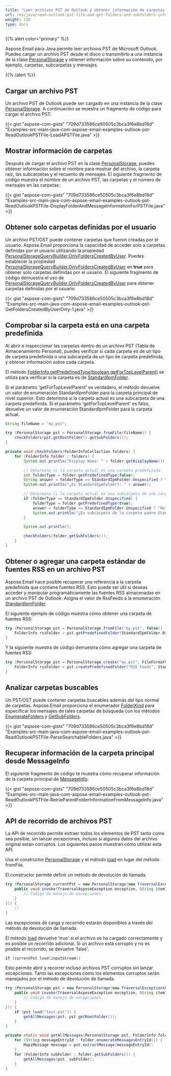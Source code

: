 ```yaml
---
title: "Leer archivos PST de Outlook y obtener información de carpetas y subcarpetas"
url: /es/java/read-outlook-pst-file-and-get-folders-and-subfolders-information/
weight: 110
type: docs
---
```


{{% alert color="primary" %}} 

Aspose.Email para Java permite leer archivos PST de Microsoft Outlook. Puedes cargar un archivo PST desde el disco o transmitirlo a una instancia de la clase [PersonalStorage](https://reference.aspose.com/email/java/com.aspose.email/personalstorage/) y obtener información sobre su contenido, por ejemplo, carpetas, subcarpetas y mensajes.

{{% /alert %}} 

## **Cargar un archivo PST**

Un archivo PST de Outlook puede ser cargado en una instancia de la clase [PersonalStorage](https://reference.aspose.com/email/java/com.aspose.email/personalstorage/). A continuación se muestra un fragmento de código para cargar el archivo PST:

{{< gist "aspose-com-gists" "709d733586ce50505c3bca3f6e8bd18d" "Examples-src-main-java-com-aspose-email-examples-outlook-pst-ReadOutlookPSTFile-LoadAPSTFile.java" >}}

## **Mostrar información de carpetas**

Después de cargar el archivo PST en la clase [PersonalStorage](https://reference.aspose.com/email/java/com.aspose.email/personalstorage/), puedes obtener información sobre el nombre para mostrar del archivo, la carpeta raíz, las subcarpetas y el recuento de mensajes. El siguiente fragmento de código muestra el nombre de un archivo PST, las carpetas y el número de mensajes en las carpetas:

{{< gist "aspose-com-gists" "709d733586ce50505c3bca3f6e8bd18d" "Examples-src-main-java-com-aspose-email-examples-outlook-pst-ReadOutlookPSTFile-DisplayFolderAndMessageInformationForPSTFile.java" >}}

## **Obtener solo carpetas definidas por el usuario**

Un archivo PST/OST puede contener carpetas que fueron creadas por el usuario. Aspose.Email proporciona la capacidad de acceder solo a carpetas definidas por el usuario utilizando la propiedad [PersonalStorageQueryBuilder.OnlyFoldersCreatedByUser](https://reference.aspose.com/email/java/com.aspose.email/personalstoragequerybuilder/#getOnlyFoldersCreatedByUser--). Puedes establecer la propiedad [PersonalStorageQueryBuilder.OnlyFoldersCreatedByUser](https://reference.aspose.com/email/java/com.aspose.email/personalstoragequerybuilder/#getOnlyFoldersCreatedByUser--) en **true** para obtener solo carpetas definidas por el usuario. El siguiente fragmento de código demuestra el uso de [PersonalStorageQueryBuilder.OnlyFoldersCreatedByUser](https://reference.aspose.com/email/java/com.aspose.email/personalstoragequerybuilder/#getOnlyFoldersCreatedByUser--) para obtener carpetas definidas por el usuario.

{{< gist "aspose-com-gists" "709d733586ce50505c3bca3f6e8bd18d" "Examples-src-main-java-com-aspose-email-examples-outlook-pst-GetFoldersCreatedByUserOnly-1.java" >}}

## **Comprobar si la carpeta está en una carpeta predefinida**

Al abrir e inspeccionar las carpetas dentro de un archivo PST (Tabla de Almacenamiento Personal), puedes verificar si cada carpeta es de un tipo de carpeta predefinida o una subcarpeta de un tipo de carpeta predefinida, y obtener información sobre cada carpeta.

El método [FolderInfo.getPredefinedType(boolean getForTopLevelParent)](https://reference.aspose.com/email/java/com.aspose.email/folderinfo/#getPredefinedType-boolean-) se utiliza para verificar si la carpeta es de [StandardIpmFolder](https://reference.aspose.com/email/java/com.aspose.email/standardipmfolder/). 

Si el parámetro 'getForTopLevelParent' es verdadero, el método devuelve un valor de enumeración StandardIpmFolder para la carpeta principal de nivel superior. Esto determina si la carpeta actual es una subcarpeta de una carpeta predefinida. Si el parámetro 'getForTopLevelParent' es falso, devuelve un valor de enumeración StandardIpmFolder para la carpeta actual.

```java
String fileName = "my.pst";

try (PersonalStorage pst = PersonalStorage.fromFile(fileName)) {
    checkFolders(pst.getRootFolder().getSubFolders());
}

private void checkFolders(FolderInfoCollection folders) {
    for (FolderInfo folder : folders) {
        System.out.println("Display Name: " + folder.getDisplayName());

        // Determina si la carpeta actual es una carpeta predefinida
        int folderType = folder.getPredefinedType(false);
        String answer = folderType == StandardIpmFolder.Unspecified ? "No" : "Sí, " + folderType;
        System.out.println("¿Es StandardIpmFolder?: " + answer);

        // Determina si la carpeta actual es una subcarpeta de una carpeta predefinida
        if (folderType == StandardIpmFolder.Unspecified) {
            folderType = folder.getPredefinedType(true);
            answer = folderType == StandardIpmFolder.Unspecified ? "No" : "Sí, " + folderType;
            System.out.println("¿Es subcarpeta de la carpeta padre StandardIpmFolder?: " + answer);
        }

        System.out.println();

        checkFolders(folder.getSubFolders());
    }
}
```
## **Obtener o agregar una carpeta estándar de fuentes RSS en un archivo PST**

Aspose.Email hace posible recuperar una referencia a la carpeta predefinida que contiene fuentes RSS. Esto puede ser útil si deseas acceder y manipular programáticamente las fuentes RSS almacenadas en un archivo PST de Outlook. Asigna el valor de RssFeeds a la enumeración [StandardIpmFolder](https://reference.aspose.com/email/java/com.aspose.email/standardipmfolder/).

El siguiente ejemplo de código muestra cómo obtener una carpeta de fuentes RSS:

```java
try (PersonalStorage pst = PersonalStorage.fromFile("my.pst", false)) {
    FolderInfo rssFolder = pst.getPredefinedFolder(StandardIpmFolder.RssFeeds);
}
```
Y la siguiente muestra de código demuestra cómo agregar una carpeta de fuentes RSS:

```java
try (PersonalStorage pst = PersonalStorage.create("my.pst", FileFormatVersion.Unicode)) {
    FolderInfo rssFolder = pst.createPredefinedFolder("RSS Feeds", StandardIpmFolder.RssFeeds);
}
```

## **Analizar carpetas buscables**

Un PST/OST puede contener carpetas buscables además del tipo normal de carpetas. Aspose.Email proporciona el enumerador [FolderKind](https://reference.aspose.com/email/java/com.aspose.email/folderkind/) para especificar los mensajes de tales carpetas de búsqueda con los métodos [EnumerateFolders](https://reference.aspose.com/email/java/com.aspose.email/folderinfo/#enumerateFolders--) y [GetSubFolders](https://reference.aspose.com/email/java/com.aspose.email/folderinfo/#getSubFolders--).

{{< gist "aspose-com-gists" "709d733586ce50505c3bca3f6e8bd18d" "Examples-src-main-java-com-aspose-email-examples-outlook-pst-ReadOutlookPSTFile-ParseSearchableFolders.java" >}}

## **Recuperar información de la carpeta principal desde MessageInfo**

El siguiente fragmento de código te muestra cómo recuperar información de la carpeta principal de [MessageInfo](https://reference.aspose.com/email/java/com.aspose.email/messageinfo/).

{{< gist "aspose-com-gists" "709d733586ce50505c3bca3f6e8bd18d" "Examples-src-main-java-com-aspose-email-examples-outlook-pst-ReadOutlookPSTFile-RetrieParentFolderInformationFromMessageInfo.java" >}}

## **API de recorrido de archivos PST**

La API de recorrido permite extraer todos los elementos de PST tanto como sea posible, sin lanzar excepciones, incluso si algunos datos del archivo original están corruptos.
Los siguientes pasos muestran cómo utilizar esta API.

Usa el constructor [PersonalStorage](https://reference.aspose.com/email/java/com.aspose.email/personalstorage/) y el método [load](https://reference.aspose.com/email/java/com.aspose.email/personalstorage/#load-java.io.InputStream-) en lugar del método fromFile.

El constructor permite definir un método de devolución de llamada.

```java
try (PersonalStorage currentPst = new PersonalStorage(new TraversalExceptionsCallback() {
    public void invoke(TraversalAsposeException exception, String itemId) {
        // Código de manejo de excepciones.
    }
})) {
    //
}
```

Las excepciones de carga y recorrido estarán disponibles a través del método de devolución de llamada.

El método [load](https://reference.aspose.com/email/java/com.aspose.email/personalstorage/#load-java.io.InputStream-) devuelve 'true' si el archivo se ha cargado correctamente y es posible un recorrido adicional. Si un archivo está corrupto y no es posible el recorrido, se devuelve 'false'.

```java
if (currentPst.load(inputStream))
```

Esto permite abrir y recorrer incluso archivos PST corruptos sin lanzar excepciones. Tanto las excepciones como los elementos corruptos serán manejados por el método de devolución de llamada.

```java
try (PersonalStorage pst = new PersonalStorage(new TraversalExceptionsCallback() {
    public void invoke(TraversalAsposeException exception, String itemId) {
        // Código de manejo de excepciones.
    }
})) {
    if (pst.load("test.pst")) {
        getAllMessages(pst, pst.getRootFolder());
    }
}

private static void getAllMessages(PersonalStorage pst, FolderInfo folder) {
    for (String messageEntryId : folder.enumerateMessagesEntryId()) {
        MapiMessage message = pst.extractMessage(messageEntryId);
    }
    for (FolderInfo subFolder : folder.getSubFolders()) {
        getAllMessages(pst, subFolder);
    }
}
```
